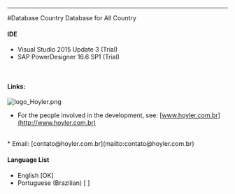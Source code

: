 -----------
#Database Country
Database for All Country
<br/>

#### IDE
* Visual Studio 2015 Update 3 (Trial)
* SAP PowerDesigner 16.6 SP1  (Trial)
<br/>

#### Links:
![logo_Hoyler.png](http://hoyler.com.br/wp-content/uploads/2016/05/logo_Hoyler.png)
<br/>
* For the people involved in the development, see: [www.hoyler.com.br](http://www.hoyler.com.br)
<br/>
* Email: [contato@hoyler.com.br](mailto:contato@hoyler.com.br)
<br/>

#### Language List
* English                [OK]
* Portuguese (Brazilian) [  ]
<br/>